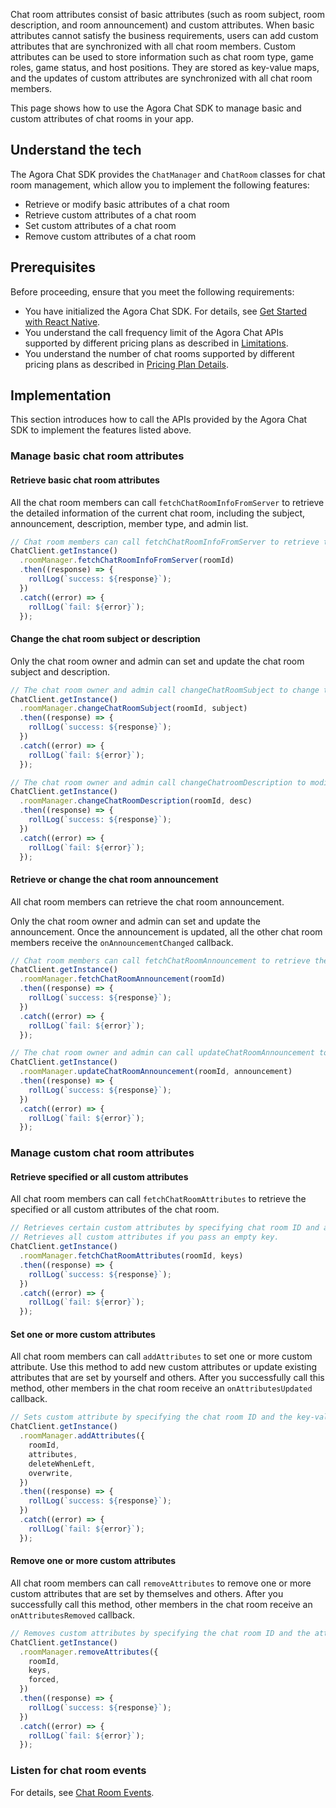 Chat room attributes consist of basic attributes (such as room subject, room description, and room announcement) and custom attributes. When basic attributes cannot satisfy the business requirements, users can add custom attributes that are synchronized with all chat room members. 
Custom attributes can be used to store information such as chat room type, game roles, game status, and host positions. They are stored as key-value maps, and the updates of custom attributes are synchronized with all chat room members.

This page shows how to use the Agora Chat SDK to manage basic and custom attributes of chat rooms in your app.

## Understand the tech

The Agora Chat SDK provides the `ChatManager` and `ChatRoom` classes for chat room management, which allow you to implement the following features:

- Retrieve or modify basic attributes of a chat room
- Retrieve custom attributes of a chat room
- Set custom attributes of a chat room
- Remove custom attributes of a chat room

## Prerequisites

Before proceeding, ensure that you meet the following requirements:

- You have initialized the Agora Chat SDK. For details, see [Get Started with React Native](./agora_chat_get_started_rn).
- You understand the call frequency limit of the Agora Chat APIs supported by different pricing plans as described in [Limitations](./agora_chat_limitation).
- You understand the number of chat rooms supported by different pricing plans as described in [Pricing Plan Details](./agora_chat_plan).

## Implementation

This section introduces how to call the APIs provided by the Agora Chat SDK to implement the features listed above.

### Manage basic chat room attributes

#### Retrieve basic chat room attributes

All the chat room members can call `fetchChatRoomInfoFromServer` to retrieve the detailed information of the current chat room, including the subject, announcement, description, member type, and admin list. 

```typescript
// Chat room members can call fetchChatRoomInfoFromServer to retrieve the basic attributes of the chat room.
ChatClient.getInstance()
  .roomManager.fetchChatRoomInfoFromServer(roomId)
  .then((response) => {
    rollLog(`success: ${response}`);
  })
  .catch((error) => {
    rollLog(`fail: ${error}`);
  });
```

#### Change the chat room subject or description

Only the chat room owner and admin can set and update the chat room subject and description.

```typescript
// The chat room owner and admin call changeChatRoomSubject to change the chat room subject.
ChatClient.getInstance()
  .roomManager.changeChatRoomSubject(roomId, subject)
  .then((response) => {
    rollLog(`success: ${response}`);
  })
  .catch((error) => {
    rollLog(`fail: ${error}`);
  });

// The chat room owner and admin call changeChatroomDescription to modify the chat room description.
ChatClient.getInstance()
  .roomManager.changeChatRoomDescription(roomId, desc)
  .then((response) => {
    rollLog(`success: ${response}`);
  })
  .catch((error) => {
    rollLog(`fail: ${error}`);
  });
```

#### Retrieve or change the chat room announcement

All chat room members can retrieve the chat room announcement. 

Only the chat room owner and admin can set and update the announcement. Once the announcement is updated, all the other chat room members receive the `onAnnouncementChanged` callback.

```typescript
// Chat room members can call fetchChatRoomAnnouncement to retrieve the chat room announcement.
ChatClient.getInstance()
  .roomManager.fetchChatRoomAnnouncement(roomId)
  .then((response) => {
    rollLog(`success: ${response}`);
  })
  .catch((error) => {
    rollLog(`fail: ${error}`);
  });

// The chat room owner and admin can call updateChatRoomAnnouncement to set or update the chat room announcement.
ChatClient.getInstance()
  .roomManager.updateChatRoomAnnouncement(roomId, announcement)
  .then((response) => {
    rollLog(`success: ${response}`);
  })
  .catch((error) => {
    rollLog(`fail: ${error}`);
  });
```

### Manage custom chat room attributes

#### Retrieve specified or all custom attributes 

All chat room members can call `fetchChatRoomAttributes` to retrieve the specified or all custom attributes of the chat room.

```typescript
// Retrieves certain custom attributes by specifying chat room ID and attribute keys.
// Retrieves all custom attributes if you pass an empty key.
ChatClient.getInstance()
  .roomManager.fetchChatRoomAttributes(roomId, keys)
  .then((response) => {
    rollLog(`success: ${response}`);
  })
  .catch((error) => {
    rollLog(`fail: ${error}`);
  });
```

#### Set one or more custom attributes

All chat room members can call `addAttributes` to set one or more custom attribute. Use this method to add new custom attributes or update existing attributes that are set by yourself and others. After you successfully call this method, other members in the chat room receive an `onAttributesUpdated` callback. 

```typescript
// Sets custom attribute by specifying the chat room ID and the key-value maps of the attributes.
ChatClient.getInstance()
  .roomManager.addAttributes({
    roomId,
    attributes,
    deleteWhenLeft,
    overwrite,
  })
  .then((response) => {
    rollLog(`success: ${response}`);
  })
  .catch((error) => {
    rollLog(`fail: ${error}`);
  });
```

#### Remove one or more custom attributes

All chat room members can call `removeAttributes` to remove one or more custom attributes that are set by themselves and others. After you successfully call this method, other members in the chat room receive an `onAttributesRemoved` callback. 

```typescript
// Removes custom attributes by specifying the chat room ID and the attribute key list.
ChatClient.getInstance()
  .roomManager.removeAttributes({
    roomId,
    keys,
    forced,
  })
  .then((response) => {
    rollLog(`success: ${response}`);
  })
  .catch((error) => {
    rollLog(`fail: ${error}`);
  });
```

### Listen for chat room events

For details, see [Chat Room Events](./agora_chat_chatroom_rn#listen-for-chat-room-events).